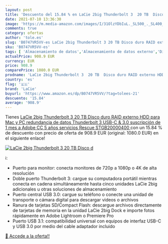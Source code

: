 ```yaml
---
layout: post
title: 'Descuento del 15.84 % en LaCie 2big Thunderbolt 3  20 TB  Disco d'
date: 2021-07-10 13:36:30
image: 'https://m.media-amazon.com/images/I/31OlzYDbIuL._SL500_._SL400_.jpg'
comments: true
category: ofertas
author: 'tole.es'
slug: 'B0747VR5VV-es LaCie 2big Thunderbolt 3 20 TB Disco duro RAID externo HDD...'
sku: 'B0747VR5VV-es'
tags: [ 'Almacenamiento de datos','Almacenamiento de datos externo','Discos duros externos','Informática','disco','duro','lacie', ]
actualPrice: 908.9 EUR
currency: EUR
price: 908.9
comparePrice: 1080.0 EUR
prodname: 'LaCie 2big Thunderbolt 3  20 TB  Disco duro RAID externo HDD  para Mac y PC  redundancia de datos  Thunderbolt 3  USB-C & 3.0  suscripción de 1 mes a Adobe CC  5 años servicios Rescue  STGB20000400 '
country: 'es'
flag: '🇪🇸'
brand: 'LaCie'
buyurl: 'https://www.amazon.es/dp/B0747VR5VV/?tag=tolees-21'
descuento: '15.84'
average: '908.9'
---
```


Tienes [LaCie 2big Thunderbolt 3  20 TB  Disco duro RAID externo HDD  para Mac y PC  redundancia de datos  Thunderbolt 3  USB-C & 3.0  suscripción de 1 mes a Adobe CC  5 años servicios Rescue  STGB20000400 ](https://www.amazon.es/dp/B0747VR5VV/?tag=tolees-21) con un 15.84 % de descuento con precio de oferta de 908.9 EUR (original: 1080.0 EUR) en el siguiente enlace!

[![LaCie 2big Thunderbolt 3  20 TB  Disco d](https://m.media-amazon.com/images/I/31OlzYDbIuL._SL500_._SL400_.jpg)](https://www.amazon.es/dp/B0747VR5VV/?tag=tolees-21)

ℹ️:

- Puerto para monitor: conecta monitores de 720p a 1080p o 4K de alta resolución
- Doble puerto Thunderbolt 3: cargue su computadora portátil mientras conecta en cadena simultáneamente hasta cinco unidades LaCie 2big adicionales u otras soluciones de almacenamiento
- Puerto central USB 3.0: cargue su teléfono o conecte una unidad de transporte o cámara digital para descargar videos o archivos
- Ranura de tarjetas SD/Compact Flash: descargue archivos directamente de tarjetas de memoria en la unidad LaCie 2big Dock e importe fotos rápidamente en Adobe Lightroom o Premiere Pro
- Puerto USB 3.1: compatibilidad universal con equipos de interfaz USB-C y USB 3.0 por medio del cable adaptador incluido

[🛒 Accede a la oferta!!](https://www.amazon.es/dp/B0747VR5VV/?tag=tolees-21)
